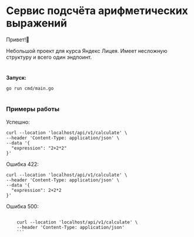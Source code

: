 # Сервис подсчёта арифметических выражений
Привет!👋

Небольшой проект для курса Яндекс Лицея. Имеет несложную структуру и всего один эндпоинт.
#
**Запуск:**

    go run cmd/main.go

#
### Примеры работы

Успешно:

    curl --location 'localhost/api/v1/calculate' \
    --header 'Content-Type: application/json' \
    --data '{
      "expression": "2+2*2"
    }'

Ошибка 422:
```
curl --location 'localhost/api/v1/calculate' \
--header 'Content-Type: application/json' \
--data '{
  "expression": 2+2*2
}'
```

Ошибка 500:
```

    curl --location 'localhost/api/v1/calculate' \
    --header 'Content-Type: application/json'
    ```
